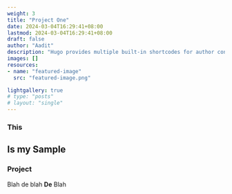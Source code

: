```yaml
---
weight: 3
title: "Project One"
date: 2024-03-04T16:29:41+08:00
lastmod: 2024-03-04T16:29:41+08:00
draft: false
author: "Aadit"
description: "Hugo provides multiple built-in shortcodes for author convenience and to keep your markdown content clean."
images: []
resources:
- name: "featured-image"
  src: "featured-image.png"

lightgallery: true
# type: "posts"
# layout: "single"
---
```


### This
## Is my Sample
### Project

Blah de blah **De** Blah